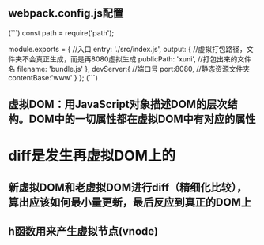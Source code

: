 ## webpack.config.js配置
(```)
  const path = require('path');

  module.exports = {
    //入口
    entry: './src/index.js',
    output: {
      //虚拟打包路径，文件夹不会真正生成，而是再8080虚拟生成
      publicPath: 'xuni',
      //打包出来的文件名
      filename: 'bundle.js'
    },
    devServer:{
      //端口号
      port:8080,
      //静态资源文件夹
      contentBase:'www'
    }
  };
(```)

## 虚拟DOM：用JavaScript对象描述DOM的层次结构。DOM中的一切属性都在虚拟DOM中有对应的属性

# diff是发生再虚拟DOM上的
## 新虚拟DOM和老虚拟DOM进行diff（精细化比较），算出应该如何最小量更新，最后反应到真正的DOM上

## h函数用来产生虚拟节点(vnode)